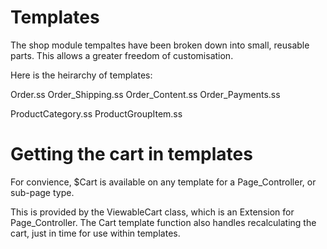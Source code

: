 # Templates

The shop module tempaltes have been broken down into small, reusable parts. This allows a greater freedom of customisation.

Here is the heirarchy of templates:

Order.ss
	Order_Shipping.ss
	Order_Content.ss
	Order_Payments.ss

ProductCategory.ss
	ProductGroupItem.ss
	

# Getting the cart in templates

For convience, $Cart is available on any template for a Page_Controller, or sub-page type.

This is provided by the ViewableCart class, which is an Extension for Page_Controller.
The Cart template function also handles recalculating the cart, just in time for use within templates.
